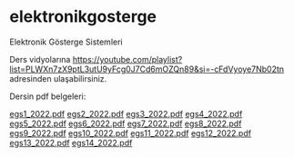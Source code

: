 # elektronikgosterge
Elektronik Gösterge Sistemleri

Ders vidyolarına https://youtube.com/playlist?list=PLWXn7zX9ptL3utU9yFcg0J7Cd6mOZQn89&si=-cFdVyoye7Nb02tn adresinden ulaşabilirsiniz.

Dersin pdf belgeleri:

[egs1_2022.pdf](https://github.com/user-attachments/files/17188791/egs1_2022.pdf)
[egs2_2022.pdf](https://github.com/user-attachments/files/17188795/egs2_2022.pdf)
[egs3_2022.pdf](https://github.com/user-attachments/files/17188796/egs3_2022.pdf)
[egs4_2022.pdf](https://github.com/user-attachments/files/17188797/egs4_2022.pdf)
[egs5_2022.pdf](https://github.com/user-attachments/files/17188798/egs5_2022.pdf)
[egs6_2022.pdf](https://github.com/user-attachments/files/17188799/egs6_2022.pdf)
[egs7_2022.pdf](https://github.com/user-attachments/files/17188800/egs7_2022.pdf)
[egs8_2022.pdf](https://github.com/user-attachments/files/17188801/egs8_2022.pdf)
[egs9_2022.pdf](https://github.com/user-attachments/files/17188802/egs9_2022.pdf)
[egs10_2022.pdf](https://github.com/user-attachments/files/17188803/egs10_2022.pdf)
[egs11_2022.pdf](https://github.com/user-attachments/files/17188804/egs11_2022.pdf)
[egs12_2022.pdf](https://github.com/user-attachments/files/17188805/egs12_2022.pdf)
[egs13_2022.pdf](https://github.com/user-attachments/files/17188807/egs13_2022.pdf)
[egs14_2022.pdf](https://github.com/user-attachments/files/17188808/egs14_2022.pdf)
